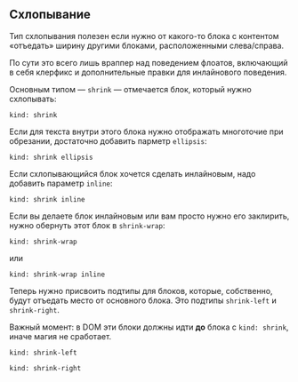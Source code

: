 ---
---

## Схлопывание

Тип схлопывания полезен если нужно от какого-то блока с контентом «отъедать» ширину другими блоками, расположенными слева/справа.

По сути это всего лишь враппер над поведением флоатов, включающий в себя клерфикс и дополнительные правки для инлайнового поведения.

Основным типом — `shrink` — отмечается блок, который нужно схлопывать:

    kind: shrink

Если для текста внутри этого блока нужно отображать многоточие при обрезании, достаточно добавить парметр `ellipsis`:

    kind: shrink ellipsis

Если схлопывающийся блок хочется сделать инлайновым, надо добавить параметр `inline`:

    kind: shrink inline

Если вы делаете блок инлайновым или вам просто нужно его заклирить, нужно обернуть этот блок в `shrink-wrap`:

    kind: shrink-wrap

или

    kind: shrink-wrap inline

Теперь нужно присвоить подтипы для блоков, которые, собственно, будут отъедать место от основного блока. Это подтипы `shrink-left` и `shrink-right`.

Важный момент: в DOM эти блоки должны идти **до** блока с `kind: shrink`, иначе магия не сработает.

    kind: shrink-left

    kind: shrink-right

